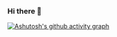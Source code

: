 ### Hi there 👋

 [![Ashutosh's github activity graph](https://github-readme-activity-graph.vercel.app/graph?username=d5rrr)](https://github.com/d5rrr/github-readme-activity-graph)
